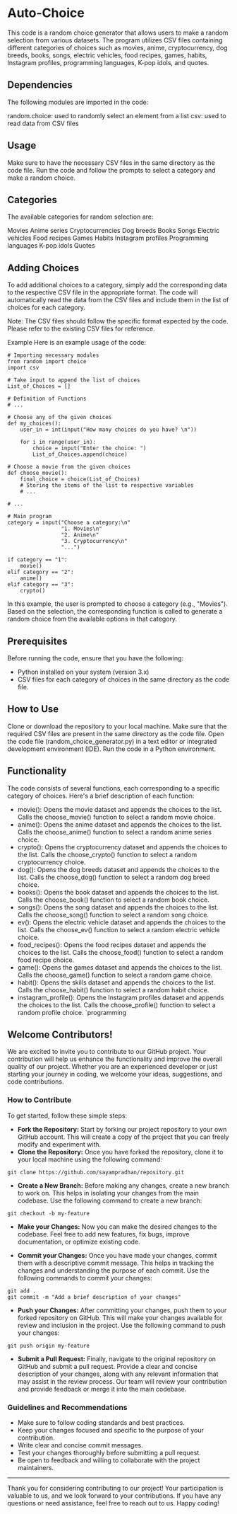 # Auto-Choice
This code is a random choice generator that allows users to make a random selection from various datasets. The program utilizes CSV files containing different categories of choices such as movies, anime, cryptocurrency, dog breeds, books, songs, electric vehicles, food recipes, games, habits, Instagram profiles, programming languages, K-pop idols, and quotes.

## Dependencies
The following modules are imported in the code:

random.choice: used to randomly select an element from a list
csv: used to read data from CSV files

## Usage
Make sure to have the necessary CSV files in the same directory as the code file.
Run the code and follow the prompts to select a category and make a random choice.

## Categories
The available categories for random selection are:

Movies
Anime series
Cryptocurrencies
Dog breeds
Books
Songs
Electric vehicles
Food recipes
Games
Habits
Instagram profiles
Programming languages
K-pop idols
Quotes

## Adding Choices
To add additional choices to a category, simply add the corresponding data to the respective CSV file in the appropriate format. The code will automatically read the data from the CSV files and include them in the list of choices for each category.

Note: The CSV files should follow the specific format expected by the code. Please refer to the existing CSV files for reference.

Example
Here is an example usage of the code:
```
# Importing necessary modules
from random import choice
import csv

# Take input to append the list of choices
List_of_Choices = []

# Definition of Functions
# ...

# Choose any of the given choices
def my_choices():
    user_in = int(input("How many choices do you have? \n"))

    for i in range(user_in):
        choice = input("Enter the choice: ")
        List_of_Choices.append(choice)

# Choose a movie from the given choices
def choose_movie():
    final_choice = choice(List_of_Choices)
    # Storing the items of the list to respective variables
    # ...

# ...

# Main program
category = input("Choose a category:\n"
                 "1. Movies\n"
                 "2. Anime\n"
                 "3. Cryptocurrency\n"
                 "...")

if category == "1":
    movie()
elif category == "2":
    anime()
elif category == "3":
    crypto()
```

In this example, the user is prompted to choose a category (e.g., "Movies"). Based on the selection, the corresponding function is called to generate a random choice from the available options in that category.

## Prerequisites
Before running the code, ensure that you have the following:

- Python installed on your system (version 3.x)
- CSV files for each category of choices in the same directory as the code file.
## How to Use
Clone or download the repository to your local machine.
Make sure that the required CSV files are present in the same directory as the code file.
Open the code file (random_choice_generator.py) in a text editor or integrated development environment (IDE).
Run the code in a Python environment.

## Functionality
The code consists of several functions, each corresponding to a specific category of choices. Here's a brief description of each function:

- movie(): Opens the movie dataset and appends the choices to the list. Calls the choose_movie() function to select a random movie choice.
- anime(): Opens the anime dataset and appends the choices to the list. Calls the choose_anime() function to select a random anime series choice.
- crypto(): Opens the cryptocurrency dataset and appends the choices to the list. Calls the choose_crypto() function to select a random cryptocurrency choice.
- dog(): Opens the dog breeds dataset and appends the choices to the list. Calls the choose_dog() function to select a random dog breed choice.
- books(): Opens the book dataset and appends the choices to the list. Calls the choose_book() function to select a random book choice.
- songs(): Opens the song dataset and appends the choices to the list. Calls the choose_song() function to select a random song choice.
- ev(): Opens the electric vehicle dataset and appends the choices to the list. Calls the choose_ev() function to select a random electric vehicle choice.
- food_recipes(): Opens the food recipes dataset and appends the choices to the list. Calls the choose_food() function to select a random food recipe choice.
- game(): Opens the games dataset and appends the choices to the list. Calls the choose_game() function to select a random game choice.
- habit(): Opens the skills dataset and appends the choices to the list. Calls the choose_habit() function to select a random habit choice.
- instagram_profile(): Opens the Instagram profiles dataset and appends the choices to the list. Calls the choose_profile() function to select a random profile choice.
`programming

## Welcome Contributors!
We are excited to invite you to contribute to our GitHub project. Your contribution will help us enhance the functionality and improve the overall quality of our project. Whether you are an experienced developer or just starting your journey in coding, we welcome your ideas, suggestions, and code contributions.

### How to Contribute
To get started, follow these simple steps:

- <b>Fork the Repository:</b> Start by forking our project repository to your own GitHub account. This will create a copy of the project that you can freely modify and experiment with.
- <b>Clone the Repository:</b> Once you have forked the repository, clone it to your local machine using the following command:
```
git clone https://github.com/sayampradhan/repository.git
```
- <b>Create a New Branch:</b> Before making any changes, create a new branch to work on. This helps in isolating your changes from the main codebase. Use the following command to create a new branch:
```
git checkout -b my-feature
```
- <b>Make your Changes:</b> Now you can make the desired changes to the codebase. Feel free to add new features, fix bugs, improve documentation, or optimize existing code.

- <b>Commit your Changes:</b> Once you have made your changes, commit them with a descriptive commit message. This helps in tracking the changes and understanding the purpose of each commit. Use the following commands to commit your changes:
```
git add .
git commit -m "Add a brief description of your changes"
```
- <b>Push your Changes:</b> After committing your changes, push them to your forked repository on GitHub. This will make your changes available for review and inclusion in the project. Use the following command to push your changes:
```
git push origin my-feature
```
- <b>Submit a Pull Request:</b> Finally, navigate to the original repository on GitHub and submit a pull request. Provide a clear and concise description of your changes, along with any relevant information that may assist in the review process. Our team will review your contribution and provide feedback or merge it into the main codebase.

### Guidelines and Recommendations
- Make sure to follow coding standards and best practices.
- Keep your changes focused and specific to the purpose of your contribution.
- Write clear and concise commit messages.
- Test your changes thoroughly before submitting a pull request.
- Be open to feedback and willing to collaborate with the project maintainers.
______
Thank you for considering contributing to our project! Your participation is valuable to us, and we look forward to your contributions. If you have any questions or need assistance, feel free to reach out to us. Happy coding!
